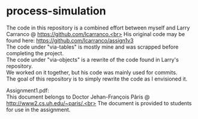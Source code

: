 # process-simulation

The code in this repository is a combined effort between myself and Larry Carranco @ https://github.com/lcarranco.<br>
His original code may be found here: https://github.com/lcarranco/assign1v3<br>
The code under "via-tables" is mostly mine and was scrapped before completing the project.<br>
The code under "via-objects" is a rewrite of the code found in Larry's repository.<br>
We worked on it together, but his code was mainly used for commits.<br>
The goal of this repository is to simply rewrite the code as I envisioned it.<br>

Assignment1.pdf:<br>
This document belongs to Doctor Jehan-François Pâris @ http://www2.cs.uh.edu/~paris/.<br>
The document is provided to students for use in the assignment.
